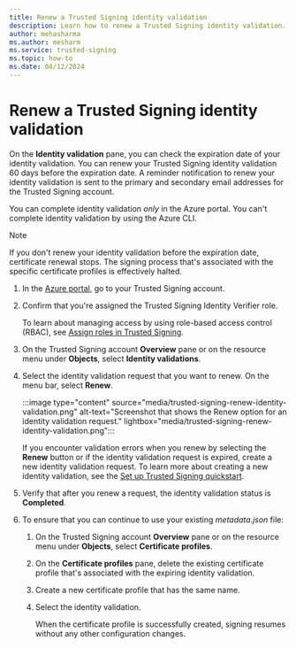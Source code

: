 ```yaml
---
title: Renew a Trusted Signing identity validation
description: Learn how to renew a Trusted Signing identity validation. 
author: mehasharma 
ms.author: mesharm 
ms.service: trusted-signing 
ms.topic: how-to 
ms.date: 04/12/2024 
---
```


# Renew a Trusted Signing identity validation

On the **Identity validation** pane, you can check the expiration date of your identity validation. You can renew your Trusted Signing identity validation 60 days before the expiration date. A reminder notification to renew your identity validation is sent to the primary and secondary email addresses for the Trusted Signing account.

You can complete identity validation *only* in the Azure portal. You can't complete identity validation by using the Azure CLI.

> [!NOTE]
> If you don't renew your identity validation before the expiration date, certificate renewal stops. The signing process that's associated with the specific certificate profiles is effectively halted.

1. In the [Azure portal](https://portal.azure.com/), go to your Trusted Signing account.
1. Confirm that you're assigned the Trusted Signing Identity Verifier role.

   To learn about managing access by using role-based access control (RBAC), see [Assign roles in Trusted Signing](tutorial-assign-roles.md).
1. On the Trusted Signing account **Overview** pane or on the resource menu under **Objects**, select **Identity validations**.
1. Select the identity validation request that you want to renew. On the menu bar, select **Renew**.

   :::image type="content" source="media/trusted-signing-renew-identity-validation.png" alt-text="Screenshot that shows the Renew option for an identity validation request." lightbox="media/trusted-signing-renew-identity-validation.png":::

   If you encounter validation errors when you renew by selecting the **Renew** button or if the identity validation request is expired, create a new identity validation request. To learn more about creating a new identity validation, see the [Set up Trusted Signing quickstart](quickstart.md).
1. Verify that after you renew a request, the identity validation status is **Completed**.
1. To ensure that you can continue to use your existing *metadata.json* file:

   1. On the Trusted Signing account **Overview** pane or on the resource menu under **Objects**, select **Certificate profiles**.
   1. On the **Certificate profiles** pane, delete the existing certificate profile that's associated with the expiring identity validation.
   1. Create a new certificate profile that has the same name.
   1. Select the identity validation.

      When the certificate profile is successfully created, signing resumes without any other configuration changes.
